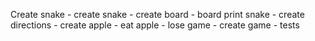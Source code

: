 Create snake
    - create snake
    - create board
    - board print snake
    - create directions
    - create apple
    - eat apple
    - lose game
    - create game
    - tests
